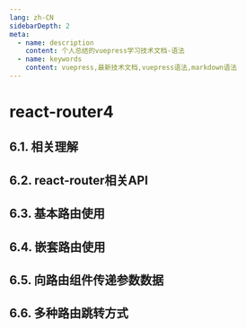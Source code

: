 ```yaml
---
lang: zh-CN
sidebarDepth: 2
meta:
  - name: description
    content: 个人总结的vuepress学习技术文档-语法
  - name: keywords
    content: vuepress,最新技术文档,vuepress语法,markdown语法
---
```

# react-router4
## 6.1. 相关理解
## 6.2. react-router相关API
## 6.3. 基本路由使用
## 6.4. 嵌套路由使用
## 6.5. 向路由组件传递参数数据
## 6.6. 多种路由跳转方式